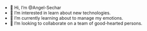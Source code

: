 - 👋 Hi, I’m @Angel-Sechar
- 👀 I’m interested in learn about new technologies.
- 🌱 I’m currently learning about to manage my emotions.
- 💞️ I’m looking to collaborate on a team of good-hearted persons.

<!---
Angel-Sechar/Angel-Sechar is a ✨ special ✨ repository because its `README.md` (this file) appears on your GitHub profile.
You can click the Preview link to take a look at your changes.
--->
